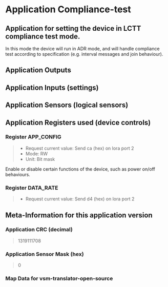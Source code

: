 
# Application Compliance-test

## Application for setting the device in LCTT compliance test mode.

In this mode the device will run in ADR mode, and will handle compliance test according to specification
(e.g. interval messages and join behaviour).

## Application Outputs


## Application Inputs (settings)


## Application Sensors (logical sensors)


## Application Registers used (device controls)


### Register APP_CONFIG

> - Request current value: Send ca (hex) on lora port 2
> - Mode: RW
> - Unit: Bit mask

Enable or disable certain functions of the device, such as power on/off behaviours.


### Register DATA_RATE

> - Request current value: Send d4 (hex) on lora port 2

## Meta-Information for this application version



### Application CRC (decimal)

 > 1319111708

### Application Sensor Mask (hex)

 > 0

### Map Data for vsm-translator-open-source

```

```

